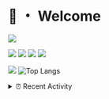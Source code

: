 # 👋 ・ Welcome
![](https://komarev.com/ghpvc/?username=Lorenzo0111)

![](https://img.shields.io/badge/Java-ED8B00?style=for-the-badge&logo=java&logoColor=white)
![](https://img.shields.io/badge/JavaScript-323330?style=for-the-badge&logo=javascript&logoColor=F7DF1E)
![](https://img.shields.io/badge/Node.js-339933?style=for-the-badge&logo=nodedotjs&logoColor=white)
![](https://img.shields.io/badge/React-20232A?style=for-the-badge&logo=react&logoColor=61DAFB)

[![](https://github-readme-stats.vercel.app/api?username=Lorenzo0111&show_icons=true&count_private=true)](https://github.com/Lorenzo0111)
![Top Langs](https://github-readme-stats.vercel.app/api/top-langs/?username=Lorenzo0111&layout=compact)

<details>
<summary>⏰ Recent Activity</summary>

<!--RECENT_ACTIVITY:start-->
1. ![prClosed] **Pull request closed:** [Lorenzo0111/RocketPlaceholders#83](https://github.com/Lorenzo0111/RocketPlaceholders/pull/83)
2. ![prMerged] **Pull request merged:** [Lorenzo0111/MultiLang#80](https://github.com/Lorenzo0111/MultiLang/pull/80)
3. ![prMerged] **Pull request merged:** [Lorenzo0111/MultiLang#81](https://github.com/Lorenzo0111/MultiLang/pull/81)
4. ![repoCreated] Created new repository [Lorenzo0111/QAVWiki](https://github.com/Lorenzo0111/QAVWiki)
5. ![issueOpened] **Issue opened:** [Lorenzo0111/SpigotUpdatesBot#9](https://github.com/Lorenzo0111/SpigotUpdatesBot/issues/9)
6. ![prMerged] **Pull request merged:** [Lorenzo0111/SpigotUpdatesBot#5](https://github.com/Lorenzo0111/SpigotUpdatesBot/pull/5)
7. ![release] Released [v2.4 - Fixes and features](https://github.com/Lorenzo0111/RocketJoin/releases/tag/2.4) in [Lorenzo0111/RocketJoin](https://github.com/Lorenzo0111/RocketJoin)
8. ![issueClosed] **Issue closed:** [ZombieStriker/QualityArmory#287](https://github.com/ZombieStriker/QualityArmory/issues/287)
9. ![comment] **Commented:** [ZombieStriker/QualityArmory#287](https://github.com/ZombieStriker/QualityArmory/issues/287#issuecomment-1099094605)
10. ![issueClosed] **Issue closed:** [ZombieStriker/QualityArmory#258](https://github.com/ZombieStriker/QualityArmory/issues/258)
<!--RECENT_ACTIVITY:end-->


<!--RECENT_ACTIVITY:last_update-->
Last Updated: Sunday, April 17th, 2022, 1:00:00 AM
<!--RECENT_ACTIVITY:last_update_end-->
</details>

[issueOpened]: https://cdn.jsdelivr.net/gh/Readme-Workflows/Readme-Icons@main/icons/octicons/IssueOpenedOld.svg
[issueClosed]: https://cdn.jsdelivr.net/gh/Readme-Workflows/Readme-Icons@main/icons/octicons/IssueClosedOld.svg

[prOpened]: https://cdn.jsdelivr.net/gh/Readme-Workflows/Readme-Icons@main/icons/octicons/PullRequestOpened.svg
[prClosed]: https://cdn.jsdelivr.net/gh/Readme-Workflows/Readme-Icons@main/icons/octicons/PullRequestClosed.svg
[prMerged]: https://cdn.jsdelivr.net/gh/Readme-Workflows/Readme-Icons@main/icons/octicons/PullRequestMerged.svg

[comment]: https://cdn.jsdelivr.net/gh/Readme-Workflows/Readme-Icons@main/icons/octicons/Comment.svg

[changesRequested]: https://cdn.jsdelivr.net/gh/Readme-Workflows/Readme-Icons@main/icons/octicons/RequestedChanges.svg
[approved]: https://cdn.jsdelivr.net/gh/Readme-Workflows/Readme-Icons@main/icons/octicons/ApprovedChanges.svg

[repoCreated]: https://cdn.jsdelivr.net/gh/Readme-Workflows/Readme-Icons@main/icons/octicons/Repository.svg
[release]: https://cdn.jsdelivr.net/gh/Readme-Workflows/Readme-Icons@main/icons/octicons/Release.svg
[star]: https://cdn.jsdelivr.net/gh/Readme-Workflows/Readme-Icons@main/icons/octicons/StarredRepository.svg
[wiki]: https://cdn.jsdelivr.net/gh/Readme-Workflows/Readme-Icons@main/icons/octicons/Wiki.svg
[fork]: https://cdn.jsdelivr.net/gh/Readme-Workflows/Readme-Icons@main/icons/octicons/ForkedRepository.svg
[people]: https://cdn.jsdelivr.net/gh/Readme-Workflows/Readme-Icons@main/icons/octicons/People.svg
